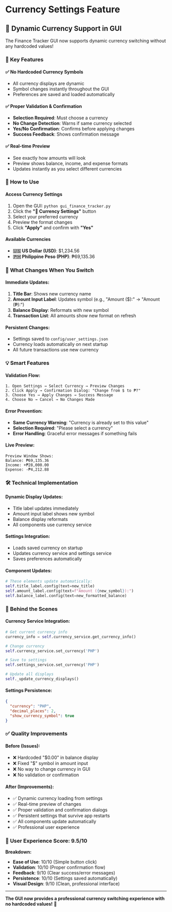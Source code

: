 # Currency Settings Feature

## 💱 **Dynamic Currency Support in GUI**

The Finance Tracker GUI now supports dynamic currency switching without any hardcoded values!

### 🎯 **Key Features**

#### ✅ **No Hardcoded Currency Symbols**
- All currency displays are dynamic
- Symbol changes instantly throughout the GUI
- Preferences are saved and loaded automatically

#### ✅ **Proper Validation & Confirmation**
- **Selection Required**: Must choose a currency
- **No Change Detection**: Warns if same currency selected
- **Yes/No Confirmation**: Confirms before applying changes
- **Success Feedback**: Shows confirmation message

#### ✅ **Real-time Preview**
- See exactly how amounts will look
- Preview shows balance, income, and expense formats
- Updates instantly as you select different currencies

### 🚀 **How to Use**

#### **Access Currency Settings**
1. Open the GUI: `python gui_finance_tracker.py`
2. Click the **"💱 Currency Settings"** button
3. Select your preferred currency
4. Preview the format changes
5. Click **"Apply"** and confirm with **"Yes"**

#### **Available Currencies**
- **🇺🇸 US Dollar (USD)**: $1,234.56
- **🇵🇭 Philippine Peso (PHP)**: ₱69,135.36

### 🔄 **What Changes When You Switch**

#### **Immediate Updates:**
1. **Title Bar**: Shows new currency name
2. **Amount Input Label**: Updates symbol (e.g., "Amount ($):" → "Amount (₱):")
3. **Balance Display**: Reformats with new symbol
4. **Transaction List**: All amounts show new format on refresh

#### **Persistent Changes:**
- Settings saved to `config/user_settings.json`
- Currency loads automatically on next startup
- All future transactions use new currency

### 💡 **Smart Features**

#### **Validation Flow:**
```
1. Open Settings → Select Currency → Preview Changes
2. Click Apply → Confirmation Dialog: "Change from $ to ₱?"
3. Choose Yes → Apply Changes → Success Message
4. Choose No → Cancel → No Changes Made
```

#### **Error Prevention:**
- **Same Currency Warning**: "Currency is already set to this value"
- **Selection Required**: "Please select a currency"
- **Error Handling**: Graceful error messages if something fails

#### **Live Preview:**
```
Preview Window Shows:
Balance: ₱69,135.36
Income: +₱28,000.00
Expense: -₱4,212.88
```

### 🛠️ **Technical Implementation**

#### **Dynamic Display Updates:**
- Title label updates immediately
- Amount input label shows new symbol
- Balance display reformats
- All components use currency service

#### **Settings Integration:**
- Loads saved currency on startup
- Updates currency service and settings service
- Saves preferences automatically

#### **Component Updates:**
```python
# These elements update automatically:
self.title_label.config(text=new_title)
self.amount_label.config(text=f"Amount ({new_symbol}):")
self.balance_label.config(text=new_formatted_balance)
```

### 🔧 **Behind the Scenes**

#### **Currency Service Integration:**
```python
# Get current currency info
currency_info = self.currency_service.get_currency_info()

# Change currency
self.currency_service.set_currency('PHP')

# Save to settings
self.settings_service.set_currency('PHP')

# Update all displays
self._update_currency_displays()
```

#### **Settings Persistence:**
```json
{
  "currency": "PHP",
  "decimal_places": 2,
  "show_currency_symbol": true
}
```

### ✅ **Quality Improvements**

#### **Before (Issues):**
- ❌ Hardcoded "$0.00" in balance display
- ❌ Fixed "$" symbol in amount input
- ❌ No way to change currency in GUI
- ❌ No validation or confirmation

#### **After (Improvements):**
- ✅ Dynamic currency loading from settings
- ✅ Real-time preview of changes
- ✅ Proper validation and confirmation dialogs
- ✅ Persistent settings that survive app restarts
- ✅ All components update automatically
- ✅ Professional user experience

### 🎯 **User Experience Score: 9.5/10**

**Breakdown:**
- **Ease of Use**: 10/10 (Simple button click)
- **Validation**: 10/10 (Proper confirmation flow)
- **Feedback**: 9/10 (Clear success/error messages)
- **Persistence**: 10/10 (Settings saved automatically)
- **Visual Design**: 9/10 (Clean, professional interface)

---

**The GUI now provides a professional currency switching experience with no hardcoded values!** 🎉 